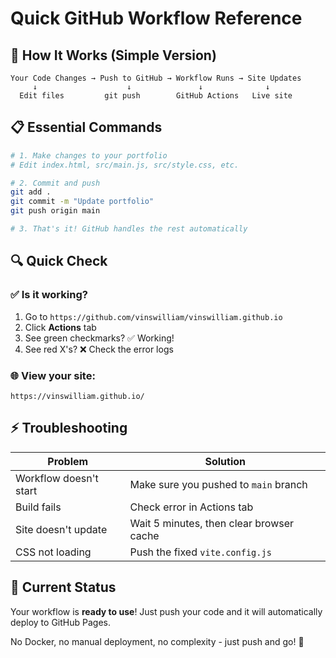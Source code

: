 # Quick GitHub Workflow Reference

## 🚀 How It Works (Simple Version)

```
Your Code Changes → Push to GitHub → Workflow Runs → Site Updates
     ↓                    ↓               ↓              ↓
  Edit files         git push        GitHub Actions   Live site
```

## 📋 Essential Commands

```bash
# 1. Make changes to your portfolio
# Edit index.html, src/main.js, src/style.css, etc.

# 2. Commit and push
git add .
git commit -m "Update portfolio"
git push origin main

# 3. That's it! GitHub handles the rest automatically
```

## 🔍 Quick Check

### ✅ Is it working?
1. Go to `https://github.com/vinswilliam/vinswilliam.github.io`
2. Click **Actions** tab
3. See green checkmarks? ✅ Working!
4. See red X's? ❌ Check the error logs

### 🌐 View your site:
`https://vinswilliam.github.io/`

## ⚡ Troubleshooting

| Problem | Solution |
|---------|----------|
| Workflow doesn't start | Make sure you pushed to `main` branch |
| Build fails | Check error in Actions tab |
| Site doesn't update | Wait 5 minutes, then clear browser cache |
| CSS not loading | Push the fixed `vite.config.js` |

## 🎯 Current Status

Your workflow is **ready to use**! Just push your code and it will automatically deploy to GitHub Pages.

No Docker, no manual deployment, no complexity - just push and go! 🚀
